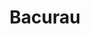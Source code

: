 ---
title: "Bacurau"
year: 2019
rating: 2.5
stars: "★★½"
rewatched: false
permalink: "bacurau"
watched_on: 2021-02-07
---